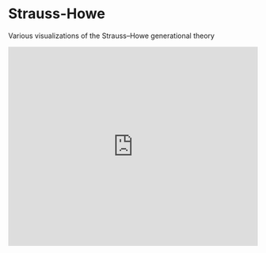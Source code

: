 # Strauss-Howe
Various visualizations of the Strauss–Howe generational theory

<iframe class="imgur-embed" width="100%" height="403" frameborder="0" src="https://i.imgur.com/UnOAOY1.gifv#embed"></iframe>

